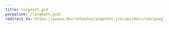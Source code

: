 ```yaml
---
title: longmath.gcd
permalink: /longmath.gcd/
redirect_to: https://guava.dev/releases/snapshot-jre/api/docs/com/google/common/math/LongMath.html#gcd-long-long-
---
```

